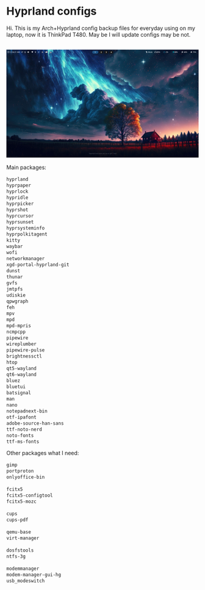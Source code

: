 # Hyprland configs

Hi.
This is my Arch+Hyprland config backup files for everyday using on my laptop, now it is ThinkPad T480.
May be I will update configs may be not.

<br>![](https://github.com/bulat-ch/Bulat-Ch-HyprDot/blob/main/screenshots/image.png?raw=true)

Main packages:
```
hyprland
hyprpaper
hyprlock
hypridle
hyprpicker
hyprshot
hyprcursor
hyprsunset
hyprsysteminfo
hyprpolkitagent
kitty
waybar
wofi
networkmanager
xgd-portal-hyprland-git
dunst
thunar
gvfs
jmtpfs
udiskie
qpwgraph
feh
mpv
mpd
mpd-mpris
ncmpcpp
pipewire
wireplumber
pipewire-pulse
brightnessctl
htop
qt5-wayland
qt6-wayland
bluez
bluetui
batsignal
man
nano
notepadnext-bin
otf-ipafont
adobe-source-han-sans
ttf-noto-nerd
noto-fonts
ttf-ms-fonts
```

Other packages what I need:

```
gimp
portproton
onlyoffice-bin

fcitx5
fcitx5-configtool
fcitx5-mozc

cups
cups-pdf

qemu-base
virt-manager

dosfstools
ntfs-3g

modemmanager
modem-manager-gui-hg
usb_modeswitch
```
